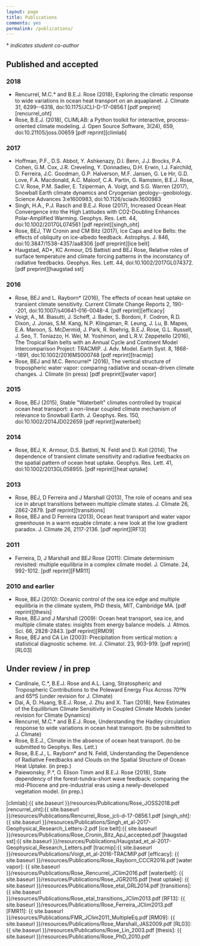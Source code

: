 ```yaml
---
layout: page
title: Publications
comments: yes
permalink: /publications/
---
```


\* *indicates student co-author*

## Published and accepted

### 2018

- Rencurrel, M.C.* and B.E.J. Rose (2018), Exploring the climatic response to wide variations in ocean heat transport on an aquaplanet. J. Climate 31, 6299--6318, doi:10.1175/JCLI-D-17-0856.1 [pdf preprint][rencurrel_oht]
- Rose, B.E.J. (2018), CLIMLAB: a Python toolkit for interactive, process-oriented climate modeling. J. Open Source Software, 3(24), 659, doi:10.21105/joss.00659 [pdf reprint][climlab]

### 2017
- Hoffman, P.F., D.S. Abbot, Y. Ashkenazy, D.I. Benn, J.J. Brocks, P.A. Cohen, G.M.
  Cox, J.R. Creveling, Y. Donnadieu, D.H. Erwin, I.J. Fairchild, D.
  Ferreira, J.C. Goodman, G.P. Halverson, M.F. Jansen, G. Le Hir, G.D.
  Love, F.A. Macdonald, A.C. Maloof, C.A. Partin, G. Ramstein, B.E.J.
  Rose, C.V. Rose, P.M. Sadler, E. Tziperman, A. Voigt, and S.G. Warren (2017),
  Snowball Earth climate dynamics and Cryogenian geology--geobiology.
  Science Advances 3:e1600983, doi:10.1126/sciadv.1600983
- Singh, H.A., P.J. Rasch and B.E.J. Rose (2017), Increased Ocean Heat Convergence into the High Latitudes with CO2-Doubling Enhances Polar-Amplified Warming. Geophys. Res. Lett. 44, doi:10.1002/2017GL074561 [pdf reprint][singh_oht]
- Rose, BEJ, TW Cronin and CM Bitz (2017), Ice Caps and Ice Belts: the effects of obliquity on ice-albedo feedback. Astrophys. J. 846, doi:10.3847/1538-4357/aa8306 [pdf preprint][ice belt]
- Haugstad, AD*, KC Armour, DS Battisti and BEJ Rose, Relative roles of surface temperature and climate forcing patterns in the inconstancy of radiative feedbacks. Geophys. Res. Lett. 44, doi:10.1002/2017GL074372. [pdf preprint][haugstad sst]

### 2016

- Rose, BEJ and L. Rayborn* (2016), The effects of ocean heat uptake on transient climate sensitivity. Current Climate Change Reports 2, 190--201, doi:10.1007/s40641-016-0048-4. [pdf reprint][efficacy]
- Voigt, A., M. Biasutti, J. Scheff, J. Bader, S. Bordoni, F. Codron, R.D. Dixon, J. Jonas, S.M. Kang, N.P. Klingaman, R. Leung, J. Lu, B. Mapes, E.A. Maroon, S. McDermid, J. Park, R. Roehrig, B.E.J. Rose, G.L. Russell, J. Seo, T. Toniazzo, H. Wei, M. Yoshimori, and L.R.V. Zeppetello (2016), The Tropical Rain belts with an Annual Cycle and Continent Model Intercomparison Project: TRACMIP. J. Adv. Model. Earth Syst. 8, 1868--1891, doi:10.1002/2016MS000748 [pdf reprint][tracmip]
- Rose, BEJ and M.C. Rencurrel* (2016), The vertical structure of tropospheric water vapor: comparing radiative and ocean-driven climate changes. J. Climate (in press) [pdf preprint][water vapor]

### 2015

- Rose, BEJ (2015), Stable "Waterbelt" climates controlled by tropical ocean heat transport: a non-linear coupled climate mechanism of relevance to Snowball Earth. J. Geophys. Res. 150, doi:10.1002/2014JD022659 [pdf reprint][waterbelt]

### 2014

- Rose, BEJ, K. Armour, D.S. Battisti, N. Feldl and D. Koll (2014), The dependence of transient climate sensitivity and radiative feedbacks on the spatial pattern of ocean heat uptake. Geophys. Res. Lett. 41, doi:10.1002/2013GL058955. [pdf reprint][heat uptake]

### 2013

- Rose, BEJ, D Ferreira and J Marshall (2013), The role of oceans and sea ice in abrupt transitions between multiple climate states.  J. Climate 26, 2862-2879. [pdf reprint][transitions]
- Rose, BEJ and D Ferreira (2013), Ocean heat transport and water vapor greenhouse in a warm equable climate: a new look at the low gradient paradox.  J. Climate 26, 2117-2136. [pdf reprint][RF13]

### 2011

- Ferreira, D, J Marshall and BEJ Rose (2011): Climate determinism revisited: multiple equilibria in a complex climate model.  J. Climate. 24, 992-1012. [pdf reprint][FMR11]

### 2010 and earlier

- Rose, BEJ (2010): Oceanic control of the sea ice edge and multiple equilibria in the climate system, PhD thesis, MIT, Cambridge MA. [pdf reprint][thesis]
- Rose, BEJ and J Marshall (2009): Ocean heat transport, sea ice, and multiple climate states: insights from energy balance models.  J. Atmos. Sci. 66, 2828-2843. [pdf reprint][RM09]
- Rose, BEJ and CA Lin (2003): Precipitation from vertical motion: a statistical diagnostic scheme.  Int. J. Climatol. 23, 903-919. [pdf reprint][RL03]

## Under review / in prep

- Cardinale, C.*, B.E.J. Rose and A.L. Lang, Stratospheric and Tropospheric Contributions to the Poleward Energy Flux Across 70ºN and 65ºS (under revision for J. Climate)
- Dai, A, D. Huang, B.E.J. Rose, J. Zhu and X. Tian (2018), New Estimates of the Equilibrium Climate Sensitivity in Coupled Climate Models (under revision for Climate Dynamics)
- Rencurrel, M.C.* and B.E.J. Rose, Understanding the Hadley circulation response to wide variations in ocean heat transport. (to be submitted to J. Climate)
- Rose, B.E.J., Climate in the absence of ocean heat transport. (to be submitted to Geophys. Res. Lett.)
- Rose, B.E.J., L. Rayborn* and N. Feldl, Understanding the Dependence of Radiative Feedbacks and Clouds on the Spatial Structure of Ocean Heat Uptake. (in prep.)
- Paiewonsky, P.*, O. Elison Timm and B.E.J. Rose (2018), State dependency of the forest-tundra-short wave feedback: comparing the mid-Pliocene and pre-industrial eras using a newly-developed vegetation model. (in prep.)


[climlab]:{{ site.baseurl }}/resources/Publications/Rose_JOSS2018.pdf
[rencurrel_oht]:{{ site.baseurl }}/resources/Publications/Rencurrel_Rose_jcli-d-17-0856.1.pdf
[singh_oht]:{{ site.baseurl }}/resources/Publications/Singh_et_al-2017-Geophysical_Research_Letters-2.pdf
[ice belt]:{{ site.baseurl }}/resources/Publications/Rose_Cronin_Bitz_ApJ_accepted.pdf
[haugstad sst]:{{ site.baseurl }}/resources/Publications/Haugstad_et_al-2017-Geophysical_Research_Letters.pdf
[tracmip]:{{ site.baseurl }}/resources/Publications/Voigt_et_al-2016-TRACMIP.pdf
[efficacy]: {{ site.baseurl }}/resources/Publications/Rose_Rayborn_CCCR2016.pdf
[water vapor]: {{ site.baseurl }}/resources/Publications/Rose_Rencurrel_JClim2016.pdf
[waterbelt]: {{ site.baseurl }}/resources/Publications/Rose_JGR2015.pdf
[heat uptake]: {{ site.baseurl }}/resources/Publications/Rose_etal_GRL2014.pdf
[transitions]: {{ site.baseurl }}/resources/Publications/Rose_etal_transitions_JClim2013.pdf
[RF13]: {{ site.baseurl }}/resources/Publications/Rose_Ferreira_JClim2013.pdf
[FMR11]: {{ site.baseurl }}/resources/Publications/FMR_JClim2011_MultipleEq.pdf
[RM09]: {{ site.baseurl }}/resources/Publications/Rose_Marshall_JAS2009.pdf
[RL03]: {{ site.baseurl }}/resources/Publications/Rose_Lin_2003.pdf
[thesis]: {{ site.baseurl }}/resources/Publications/Rose_PhD_2010.pdf
